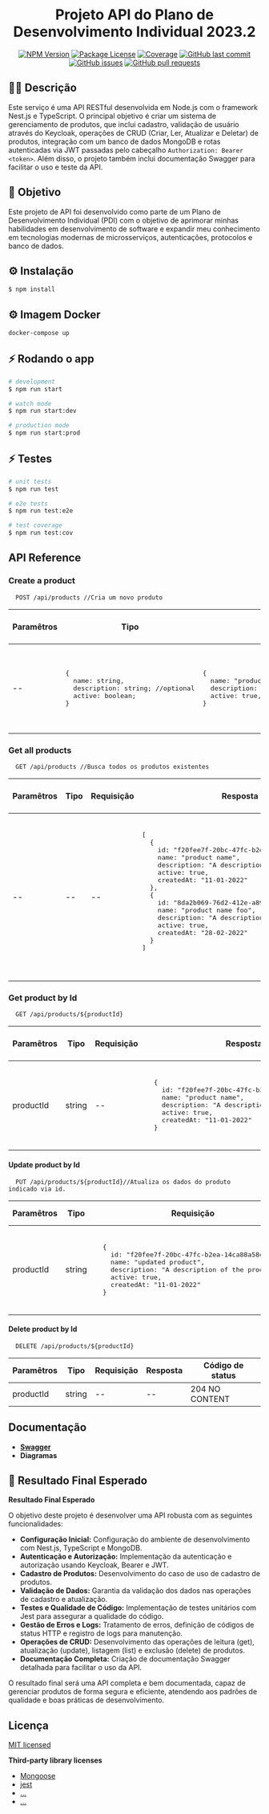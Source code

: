 <h1 align="center">Projeto API do Plano de Desenvolvimento Individual 2023.2</h1>

<p align="center">
  <a href="https://www.npmjs.com/~nestjscore" target="_blank"><img src="https://img.shields.io/npm/v/@nestjs/core.svg" alt="NPM Version" /></a>
  <a href="https://www.npmjs.com/~nestjscore" target="_blank"><img src="https://img.shields.io/npm/l/@nestjs/core.svg" alt="Package License" /></a>
  <a href="https://coveralls.io/github/nestjs/nest?branch=master" target="_blank"><img src="https://coveralls.io/repos/github/nestjs/nest/badge.svg?branch=master#9" alt="Coverage" /></a>
  <a href="https://github.com/thaybs/thay-pdi-api/commits/main">
  <img src="https://img.shields.io/github/last-commit/ArmynC/ArminC-AutoExec.svg?style=flat-square&logo=github&logoColor=white"
  alt="GitHub last commit"></a>
  <a href="https://github.com/thaybs/thay-pdi-api/issues">
  <img src="https://img.shields.io/github/issues-raw/ArmynC/ArminC-AutoExec.svg?style=flat-square&logo=github&logoColor=white"
  alt="GitHub issues"></a>
  <a href="https://github.com/thaybs/thay-pdi-api/pulls">
  <img src="https://img.shields.io/github/issues-pr-raw/ArmynC/ArminC-AutoExec.svg?style=flat-square&logo=github&logoColor=white"
  alt="GitHub pull requests"></a>
</p>

## 👨‍💻 Descrição

Este serviço é uma API RESTful desenvolvida em Node.js com o framework Nest.js e TypeScript. O principal objetivo é criar um sistema de gerenciamento de produtos, que inclui cadastro, validação de usuário através do Keycloak, operações de CRUD (Criar, Ler, Atualizar e Deletar) de produtos, integração com um banco de dados MongoDB e rotas autenticadas via JWT passadas pelo cabeçalho `Authorization: Bearer <token>`. Além disso, o projeto também inclui documentação Swagger para facilitar o uso e teste da API.

## 🎯 Objetivo

Este projeto de API foi desenvolvido como parte de um Plano de Desenvolvimento Individual (PDI) com o objetivo de aprimorar minhas habilidades em desenvolvimento de software e expandir meu conhecimento em tecnologias modernas de microsserviços, autenticações, protocolos e banco de dados.

## ⚙️ Instalação

```bash
$ npm install
```

## ⚙️ Imagem Docker

```bash
docker-compose up
```

## ⚡️ Rodando o app

```bash
# development
$ npm run start

# watch mode
$ npm run start:dev

# production mode
$ npm run start:prod
```

## ⚡️ Testes

```bash
# unit tests
$ npm run test

# e2e tests
$ npm run test:e2e

# test coverage
$ npm run test:cov
```

## API Reference

### Create a product

```http
  POST /api/products //Cria um novo produto
```

<table>
  <thead>
    <tr>
      <th>Paramêtros</th>
      <th>Tipo</th>
      <th>Requisição</th>
      <th>Resposta</th>
      <th>Código de status</th>
    </tr>
  </thead>
  <tbody>
    <tr>
      <td>--</td>
      <td><pre>{
  name: string,
  description: string; //optional
  active: boolean;
}</pre></td>
      <td style="white-space: pre-line;">
        <pre>{ 
  name: "product name", 
  description: "A description of the product",  
  active: true, 
}</pre>
      <td style="white-space: pre-line;">
        <pre>
  { 
    id: "f20fee7f-20bc-47fc-b2ea-14ca88a58e8b",
    name: "product name", 
    description: "A description of the product",  
    active: true, 
    createdAt: "11-01-2022" 
  }</pre>
      <td>200 OK</td>
    </tr>
  </tbody>
</table>

### Get all products

```http
  GET /api/products //Busca todos os produtos existentes
```

<table>
  <thead>
    <tr>
      <th>Paramêtros</th>
      <th>Tipo</th>
      <th>Requisição</th>
      <th>Resposta</th>
      <th>Código de status</th>
    </tr>
  </thead>
  <tbody>
    <tr>
      <td>--</td>
      <td>--</td>
      <td>--</td>
      <td style="white-space: pre-line;">
        <pre>[ 
  { 
    id: "f20fee7f-20bc-47fc-b2ea-14ca88a58e8b",
    name: "product name", 
    description: "A description of the product",  
    active: true, 
    createdAt: "11-01-2022" 
  },
  { 
    id: "8da2b069-76d2-412e-a89d-e7d31cf08e1a",
    name: "product name foo", 
    description: "A description of the product",  
    active: true, 
    createdAt: "28-02-2022" 
  }
]<pre>
      </td>
      <td>200 OK</td>
    </tr>
  </tbody>
</table>

### Get product by Id

```http
  GET /api/products/${productId}
```

<table>
  <thead>
    <tr>
     <th>Paramêtros</th>
      <th>Tipo</th>
      <th>Requisição</th>
      <th>Resposta</th>
      <th>Código de status</th>
    </tr>
  </thead>
  <tbody>
    <tr>
      <td>productId</td>
      <td>string</td>
      <td>--</td>
      <td style="white-space: pre-line;">
        <pre>
  { 
    id: "f20fee7f-20bc-47fc-b2ea-14ca88a58e8b",
    name: "product name", 
    description: "A description of the product",  
    active: true, 
    createdAt: "11-01-2022" 
  }</pre>
 </td>
      <td>200 OK</td>
    </tr>
  </tbody>
</table>

#### Update product by Id

```http
  PUT /api/products/${productId}//Atualiza os dados do produto indicado via id.
```

<table>
  <thead>
    <tr>
      <th>Paramêtros</th>
      <th>Tipo</th>
      <th>Requisição</th>
      <th>Resposta</th>
      <th>Código de status</th>
    </tr>
  </thead>
  <tbody>
    <tr>
      <td>productId</td>
      <td>string</td>
      <td style="white-space: pre-line;">
        <pre>
  { 
    id: "f20fee7f-20bc-47fc-b2ea-14ca88a58e8b",
    name: "updated product", 
    description: "A description of the product",  
    active: true, 
    createdAt: "11-01-2022" 
  }</pre>
 </td>
      <td>--</td>
      <td>204 NO CONTENT</td>
    </tr>
  </tbody>
</table>

#### Delete product by Id

```http
  DELETE /api/products/${productId}
```

<table>
  <thead>
    <tr>
      <th>Paramêtros</th>
      <th>Tipo</th>
      <th>Requisição</th>
      <th>Resposta</th>
      <th>Código de status</th>
    </tr>
  </thead>
  <tbody>
    <tr>
      <td>productId</td>
      <td>string</td>
      <td>--</td>
      <td>--</td>
      <td>204 NO CONTENT</td>
    </tr>
  </tbody>
</table>

## Documentação

<ul>
    <li><strong><a href="http://google.com" target="_blank">Swagger</a></strong></li>
    <li><strong>Diagramas<p></p></a></strong></li>
</ul>

## 🌟 Resultado Final Esperado

<p><strong>Resultado Final Esperado</strong></p>
  <p>O objetivo deste projeto é desenvolver uma API robusta com as seguintes funcionalidades:</p>
  <ul>
    <li><strong>Configuração Inicial:</strong> Configuração do ambiente de desenvolvimento com Nest.js, TypeScript e MongoDB.</li>
    <li><strong>Autenticação e Autorização:</strong> Implementação da autenticação e autorização usando Keycloak, Bearer e JWT.</li>
    <li><strong>Cadastro de Produtos:</strong> Desenvolvimento do caso de uso de cadastro de produtos.</li>
    <li><strong>Validação de Dados:</strong> Garantia da validação dos dados nas operações de cadastro e atualização.</li>
    <li><strong>Testes e Qualidade de Código:</strong> Implementação de testes unitários com Jest para assegurar a qualidade do código.</li>
    <li><strong>Gestão de Erros e Logs:</strong> Tratamento de erros, definição de códigos de status HTTP e registro de logs para manutenção.</li>
    <li><strong>Operações de CRUD:</strong> Desenvolvimento das operações de leitura (get), atualização (update), listagem (list) e exclusão (delete) de produtos.</li>
    <li><strong>Documentação Completa:</strong> Criação de documentação Swagger detalhada para facilitar o uso da API.</li>
  </ul>
  <p>O resultado final será uma API completa e bem documentada, capaz de gerenciar produtos de forma segura e eficiente, atendendo aos padrões de qualidade e boas práticas de desenvolvimento.</p>

## Licença

[MIT licensed](LICENSE)

<strong>Third-party library licenses</strong>

<ul>
    <li><a href="https://www.npmjs.com/package/mongoose" target="_blank">Mongoose</a></li>
    <li><a href="https://www.npmjs.com/package/jest" target="_blank">jest</a></li>
    <li><a href="http://google.com" target="_blank">...</a></li>
    <li><a href="http://google.com" target="_blank">...</a></li>
</ul>

